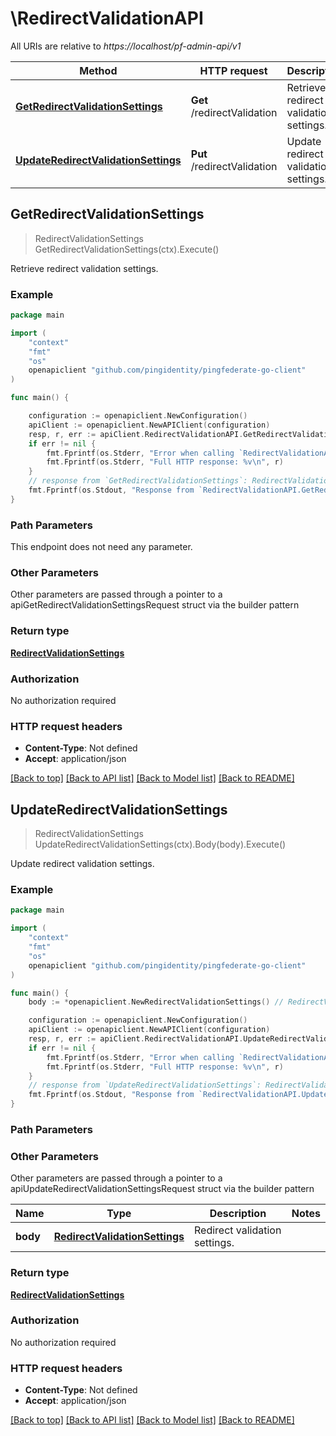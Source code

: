 # \RedirectValidationAPI

All URIs are relative to *https://localhost/pf-admin-api/v1*

Method | HTTP request | Description
------------- | ------------- | -------------
[**GetRedirectValidationSettings**](RedirectValidationAPI.md#GetRedirectValidationSettings) | **Get** /redirectValidation | Retrieve redirect validation settings.
[**UpdateRedirectValidationSettings**](RedirectValidationAPI.md#UpdateRedirectValidationSettings) | **Put** /redirectValidation | Update redirect validation settings.



## GetRedirectValidationSettings

> RedirectValidationSettings GetRedirectValidationSettings(ctx).Execute()

Retrieve redirect validation settings.

### Example

```go
package main

import (
    "context"
    "fmt"
    "os"
    openapiclient "github.com/pingidentity/pingfederate-go-client"
)

func main() {

    configuration := openapiclient.NewConfiguration()
    apiClient := openapiclient.NewAPIClient(configuration)
    resp, r, err := apiClient.RedirectValidationAPI.GetRedirectValidationSettings(context.Background()).Execute()
    if err != nil {
        fmt.Fprintf(os.Stderr, "Error when calling `RedirectValidationAPI.GetRedirectValidationSettings``: %v\n", err)
        fmt.Fprintf(os.Stderr, "Full HTTP response: %v\n", r)
    }
    // response from `GetRedirectValidationSettings`: RedirectValidationSettings
    fmt.Fprintf(os.Stdout, "Response from `RedirectValidationAPI.GetRedirectValidationSettings`: %v\n", resp)
}
```

### Path Parameters

This endpoint does not need any parameter.

### Other Parameters

Other parameters are passed through a pointer to a apiGetRedirectValidationSettingsRequest struct via the builder pattern


### Return type

[**RedirectValidationSettings**](RedirectValidationSettings.md)

### Authorization

No authorization required

### HTTP request headers

- **Content-Type**: Not defined
- **Accept**: application/json

[[Back to top]](#) [[Back to API list]](../README.md#documentation-for-api-endpoints)
[[Back to Model list]](../README.md#documentation-for-models)
[[Back to README]](../README.md)


## UpdateRedirectValidationSettings

> RedirectValidationSettings UpdateRedirectValidationSettings(ctx).Body(body).Execute()

Update redirect validation settings.



### Example

```go
package main

import (
    "context"
    "fmt"
    "os"
    openapiclient "github.com/pingidentity/pingfederate-go-client"
)

func main() {
    body := *openapiclient.NewRedirectValidationSettings() // RedirectValidationSettings | Redirect validation settings.

    configuration := openapiclient.NewConfiguration()
    apiClient := openapiclient.NewAPIClient(configuration)
    resp, r, err := apiClient.RedirectValidationAPI.UpdateRedirectValidationSettings(context.Background()).Body(body).Execute()
    if err != nil {
        fmt.Fprintf(os.Stderr, "Error when calling `RedirectValidationAPI.UpdateRedirectValidationSettings``: %v\n", err)
        fmt.Fprintf(os.Stderr, "Full HTTP response: %v\n", r)
    }
    // response from `UpdateRedirectValidationSettings`: RedirectValidationSettings
    fmt.Fprintf(os.Stdout, "Response from `RedirectValidationAPI.UpdateRedirectValidationSettings`: %v\n", resp)
}
```

### Path Parameters



### Other Parameters

Other parameters are passed through a pointer to a apiUpdateRedirectValidationSettingsRequest struct via the builder pattern


Name | Type | Description  | Notes
------------- | ------------- | ------------- | -------------
 **body** | [**RedirectValidationSettings**](RedirectValidationSettings.md) | Redirect validation settings. | 

### Return type

[**RedirectValidationSettings**](RedirectValidationSettings.md)

### Authorization

No authorization required

### HTTP request headers

- **Content-Type**: Not defined
- **Accept**: application/json

[[Back to top]](#) [[Back to API list]](../README.md#documentation-for-api-endpoints)
[[Back to Model list]](../README.md#documentation-for-models)
[[Back to README]](../README.md)

